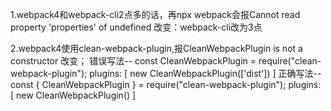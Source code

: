 1.webpack4和webpack-cli2点多的话，再npx webpack会报Cannot read property 'properties' of undefined
  改变：webpack-cli改为3点

2.webpack4使用clean-webpack-plugin,报CleanWebpackPlugin is not a constructor
  改变；
  错误写法--
  const CleanWebpackPlugin = require("clean-webpack-plugin");
  plugins: [
    new CleanWebpackPlugin(['dist'])
  ]
  正确写法--
  const { CleanWebpackPlugin } = require("clean-webpack-plugin");
  plugins: [
    new CleanWebpackPlugin()
  ]
